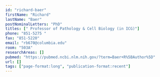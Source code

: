 ```yaml
---
id: "richard-baer"
firstName: "Richard"
lastName: "Baer"
postNominalLetters: "PhD"
titles: [" Professor of Pathology & Cell Biology (in ICG)"]
phone: "851-5275 "
fax: "851-5220"
email: "rb670@columbia.edu"
room: "503A"
researchAreas: []
pubmed: "https://pubmed.ncbi.nlm.nih.gov/?term=Baer+R%5BAuthor%5D"
url: []
tags: ["page-format:long", "publication-format:recent"]
---
```

